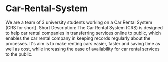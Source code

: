 # Car-Rental-System
We are a team of 3 university students working on a Car Rental System (CRS for short).
Short Description: The Car Rental System (CRS) is designed to help car rental companies in 
transferring services online to public, which enables the car rental company in 
keeping records regularly about the processes. It's aim is to make renting cars easier, faster and saving time as well as 
cost, while increasing the ease of availability for car rental services to the public.
